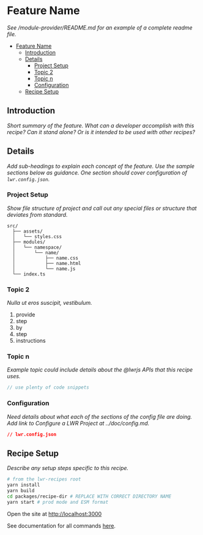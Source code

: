 # Feature Name

_See /module-provider/README.md for an example of a complete readme file._

-   [Feature Name](#feature-name)
    -   [Introduction](#introduction)
    -   [Details](#details)
        -   [Project Setup](#project-setup)
        -   [Topic 2](#topic-2)
        -   [Topic n](#topic-n)
        -   [Configuration](#configuration)
    -   [Recipe Setup](#recipe-setup)

## Introduction

_Short summary of the feature. What can a developer accomplish with this recipe? Can it stand alone? Or is it intended to be used with other recipes?_

## Details

_Add sub-headings to explain each concept of the feature. Use the sample sections below as guidance. One section should cover configuration of `lwr.config.json`._

### Project Setup

_Show file structure of project and call out any special files or structure that deviates from standard._

```text
src/
  ├── assets/
  │   └── styles.css
  ├── modules/
  │   └── namespace/
  │       └── name/
  │           ├── name.css
  │           ├── name.html
  │           └── name.js
  └── index.ts
```

### Topic 2

_Nulla ut eros suscipit, vestibulum._

1. provide
1. step
1. by
1. step
1. instructions

### Topic n

_Example topic could include details about the @lwrjs APIs that this recipe uses._

```ts
// use plenty of code snippets
```

### Configuration

_Need details about what each of the sections of the config file are doing. Add link to Configure a LWR Project at ../doc/config.md._

```json
// lwr.config.json
```

## Recipe Setup

_Describe any setup steps specific to this recipe._

```bash
# from the lwr-recipes root
yarn install
yarn build
cd packages/recipe-dir # REPLACE WITH CORRECT DIRECTORY NAME
yarn start # prod mode and ESM format
```

Open the site at [http://localhost:3000](http://localhost:3000)

See documentation for all commands [here](https://github.com/salesforce/lwr-recipes/blob/master/doc/get_started.md).
